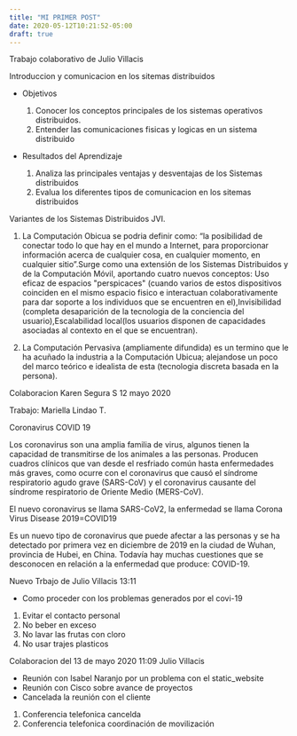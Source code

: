 ```yaml
---
title: "MI PRIMER POST"
date: 2020-05-12T10:21:52-05:00
draft: true
---
```


Trabajo colaborativo de Julio Villacis

Introduccion y comunicacion en los sitemas distribuidos

- Objetivos
  
  1. Conocer los conceptos principales de los sistemas operativos distribuidos.
  2. Entender las comunicaciones fisicas y logicas en un sistema distribuido

- Resultados del Aprendizaje

  1. Analiza las principales ventajas y desventajas de los Sistemas distribuidos
  2. Evalua los diferentes tipos de comunicacion en los sitemas distribuidos 

Variantes de los Sistemas Distribuidos JVI.

1. La Computación Obicua se podria definir como: “la posibilidad de conectar todo lo que hay en el mundo a Internet, para proporcionar información acerca de cualquier cosa, en cualquier momento, en cualquier sitio”.Surge como una extensión de los Sistemas Distribuidos y de la Computación Móvil, aportando cuatro nuevos conceptos: Uso eficaz de espacios "perspicaces" (cuando varios de estos dispositivos coinciden en el mismo espacio fisico e interactuan colaborativamente para dar soporte a los individuos que se encuentren en el),Invisibilidad (completa desaparición de la tecnologia de la conciencia del usuario),Escalabilidad local(los usuarios disponen de capacidades asociadas al contexto en el que se encuentran).

2. La Computación Pervasiva (ampliamente difundida) es un termino que le ha acuñado la industria a la Computación Ubicua; alejandose un poco del marco teórico e idealista de esta (tecnologia discreta basada en la persona).

Colaboracion Karen Segura S 12 mayo 2020

Trabajo: Mariella Lindao T.

Coronavirus COVID 19

Los coronavirus son una amplia familia de virus, algunos tienen la capacidad de transmitirse de los animales a las personas. Producen cuadros clínicos que van desde el resfriado común hasta enfermedades más graves, como ocurre con el coronavirus que causó el síndrome respiratorio agudo grave (SARS-CoV) y el coronavirus causante del síndrome respiratorio de Oriente Medio (MERS-CoV).

El nuevo coronavirus se llama SARS-CoV2, la enfermedad se llama Corona Virus Disease 2019=COVID19

Es un nuevo tipo de coronavirus que puede afectar a las personas y se ha detectado por primera vez en diciembre de 2019 en la ciudad de Wuhan, provincia de Hubei, en China. Todavía hay muchas cuestiones que se desconocen en relación a la enfermedad que produce: COVID-19.


Nuevo Trbajo de Julio Villacis 13:11

- Como proceder con los problemas generados por el covi-19

1. Evitar el contacto personal 
2. No beber en exceso
3. No lavar las frutas con cloro
4. No usar trajes plasticos

Colaboracion del 13 de mayo 2020 11:09 Julio Villacis

- Reunión con Isabel Naranjo por un problema con el static_website
- Reunión con Cisco sobre avance de proyectos
- Cancelada la reunión con el cliente

1. Conferencia telefonica cancelda
2. Conferencia telefonica coordinación de movilización


